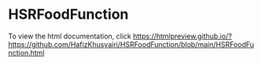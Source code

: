 # HSRFoodFunction

To view the html documentation, click  https://htmlpreview.github.io/?https://github.com/HafizKhusyairi/HSRFoodFunction/blob/main/HSRFoodFunction.html
